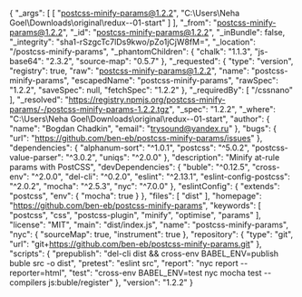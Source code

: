 {
  "_args": [
    [
      "postcss-minify-params@1.2.2",
      "C:\\Users\\Neha Goel\\Downloads\\original\\redux--01-start"
    ]
  ],
  "_from": "postcss-minify-params@1.2.2",
  "_id": "postcss-minify-params@1.2.2",
  "_inBundle": false,
  "_integrity": "sha1-rSzgcTc7lDs9kwo/pZo1jCjW8fM=",
  "_location": "/postcss-minify-params",
  "_phantomChildren": {
    "chalk": "1.1.3",
    "js-base64": "2.3.2",
    "source-map": "0.5.7"
  },
  "_requested": {
    "type": "version",
    "registry": true,
    "raw": "postcss-minify-params@1.2.2",
    "name": "postcss-minify-params",
    "escapedName": "postcss-minify-params",
    "rawSpec": "1.2.2",
    "saveSpec": null,
    "fetchSpec": "1.2.2"
  },
  "_requiredBy": [
    "/cssnano"
  ],
  "_resolved": "https://registry.npmjs.org/postcss-minify-params/-/postcss-minify-params-1.2.2.tgz",
  "_spec": "1.2.2",
  "_where": "C:\\Users\\Neha Goel\\Downloads\\original\\redux--01-start",
  "author": {
    "name": "Bogdan Chadkin",
    "email": "trysound@yandex.ru"
  },
  "bugs": {
    "url": "https://github.com/ben-eb/postcss-minify-params/issues"
  },
  "dependencies": {
    "alphanum-sort": "^1.0.1",
    "postcss": "^5.0.2",
    "postcss-value-parser": "^3.0.2",
    "uniqs": "^2.0.0"
  },
  "description": "Minify at-rule params with PostCSS",
  "devDependencies": {
    "buble": "^0.12.5",
    "cross-env": "^2.0.0",
    "del-cli": "^0.2.0",
    "eslint": "^2.13.1",
    "eslint-config-postcss": "^2.0.2",
    "mocha": "^2.5.3",
    "nyc": "^7.0.0"
  },
  "eslintConfig": {
    "extends": "postcss",
    "env": {
      "mocha": true
    }
  },
  "files": [
    "dist"
  ],
  "homepage": "https://github.com/ben-eb/postcss-minify-params",
  "keywords": [
    "postcss",
    "css",
    "postcss-plugin",
    "minify",
    "optimise",
    "params"
  ],
  "license": "MIT",
  "main": "dist/index.js",
  "name": "postcss-minify-params",
  "nyc": {
    "sourceMap": true,
    "instrument": true
  },
  "repository": {
    "type": "git",
    "url": "git+https://github.com/ben-eb/postcss-minify-params.git"
  },
  "scripts": {
    "prepublish": "del-cli dist && cross-env BABEL_ENV=publish buble src -o dist",
    "pretest": "eslint src",
    "report": "nyc report --reporter=html",
    "test": "cross-env BABEL_ENV=test nyc mocha test --compilers js:buble/register"
  },
  "version": "1.2.2"
}
